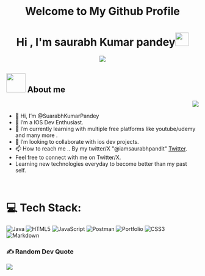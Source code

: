 

<!--
**saurabhp0007/saurabhp0007** is a ✨ _special_ ✨ repository because its `README.md` (this file) appears on your GitHub profile.

Here are some ideas to get you started:

- 🔭 I’m currently working on ...
- 🌱 I’m currently learning ...
- 👯 I’m looking to collaborate on ...
- 🤔 I’m looking for help with ...
- 💬 Ask me about ...
- 📫 How to reach me: ...
- 😄 Pronouns: ...
- ⚡ Fun fact: ...
-->

<h1 align="Center">
    <br>
    Welcome to My Github Profile 
  <br>
</h1>


<h1 align="center"><b>Hi , I'm saurabh Kumar pandey</b><img src="https://media.giphy.com/media/hvRJCLFzcasrR4ia7z/giphy.gif" width="35"></h1>

<p align="center">
  <a href="https://github.com/DenverCoder1/readme-typing-svg"><img src="https://readme-typing-svg.herokuapp.com?font=Time+New+Roman&color=cyan&size=25&center=true&vCenter=true&width=600&height=100&lines=IOS+Devloper,;Seeking+For+A+Good+Opportunity,;Software+Developer,;Learner/Researcher..<3"></a>
</p>

## <picture><img src = "https://giphy.com/gifs/loop-glitch-matrix-3og0ILLVvPp8d64Jd6" width = 50px></picture> **About me**
<picture> <img align="right" src="https://media.giphy.com/media/HW3T1wWW3z2Ff2cpXO/giphy.gif"></picture>

<br>



- 👋 Hi, I’m @SuarabhKumarPandey
- 👀 I’m a IOS Dev Enthusiast.
- 🌱 I’m currently learning with multiple free platforms like youtube/udemy and many more .
- 💞️ I’m looking to collaborate with ios dev projects.
- 📫 How to reach me .. By my twitter/X "@iamsaurabhpandit" [Twitter](https://twitter.com/imsaurabhpandit).
- Feel free to connect with me on Twitter/X.
- Learning new technologies everyday to become better than my past self.
 
 
<br>




# 💻 Tech Stack:
![Java](https://img.shields.io/badge/java-%23ED8B00.svg?style=plastic&logo=java&logoColor=white) ![HTML5](https://img.shields.io/badge/html5-%23E34F26.svg?style=plastic&logo=html5&logoColor=white) ![JavaScript](https://img.shields.io/badge/javascript-%23323330.svg?style=plastic&logo=javascript&logoColor=%23F7DF1E)  ![Postman](https://img.shields.io/badge/Postman-FF6C37?style=plastic&logo=postman&logoColor=white) ![Portfolio](https://img.shields.io/badge/Portfolio-%23000000.svg?style=plastic&logo=firefox&logoColor=#FF7139) ![CSS3](https://img.shields.io/badge/css3-%231572B6.svg?style=plastic&logo=css3&logoColor=white) ![Markdown](https://img.shields.io/badge/markdown-%23000000.svg?style=plastic&logo=markdown&logoColor=white)
<br>
### ✍ Random Dev Quote
![](https://quotes-github-readme.vercel.app/api?type=horizontal&theme=tokyonight)
<br>



